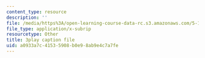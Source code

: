 ```yaml
---
content_type: resource
description: ''
file: /media/https%3A/open-learning-course-data-rc.s3.amazonaws.com/5-111-principles-of-chemical-science-fall-2008/a0933a7c41535908b0e98ab9e4c7a7fe_Y9QVFYjiOIA.vtt
file_type: application/x-subrip
resourcetype: Other
title: 3play caption file
uid: a0933a7c-4153-5908-b0e9-8ab9e4c7a7fe
---
```


